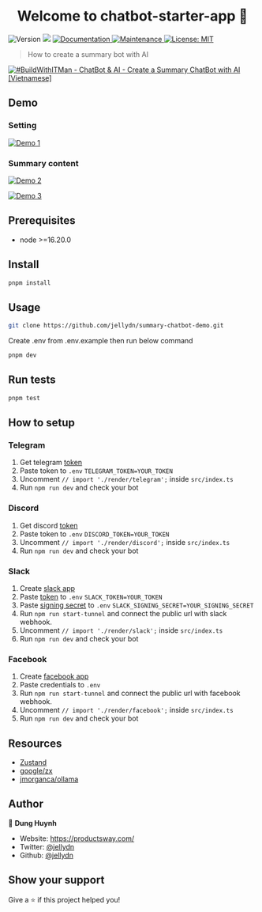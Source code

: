 <h1 align="center">Welcome to chatbot-starter-app 👋</h1>
<p>
  <img alt="Version" src="https://img.shields.io/badge/version-0.1.0-blue.svg?cacheSeconds=2592000" />
  <img src="https://img.shields.io/badge/node-%3E%3D16.20.0-blue.svg" />
  <a href="https://github.com/jellydn/chatbot-starter-app#readme" target="_blank">
    <img alt="Documentation" src="https://img.shields.io/badge/documentation-yes-brightgreen.svg" />
  </a>
  <a href="https://github.com/jellydn/chatbot-starter-app/graphs/commit-activity" target="_blank">
    <img alt="Maintenance" src="https://img.shields.io/badge/Maintained%3F-yes-green.svg" />
  </a>
  <a href="https://github.com/jellydn/chatbot-starter-app/blob/master/LICENSE" target="_blank">
    <img alt="License: MIT" src="https://img.shields.io/github/license/jellydn/chatbot-starter-app" />
  </a>
</p>

> How to create a summary bot with AI

[![#BuildWithITMan - ChatBot & AI - Create a Summary ChatBot with AI [Vietnamese]](https://i.ytimg.com/vi/ww9LctJeq84/hqdefault.jpg)](https://www.youtube.com/watch?v=ww9LctJeq84)

## Demo

### Setting

[![Demo 1](https://i.gyazo.com/394e4d532914043b752a31439af1d7ba.gif)](https://gyazo.com/394e4d532914043b752a31439af1d7ba)

### Summary content

[![Demo 2](https://i.gyazo.com/92491da4157fdcc06f546b2bfa9f1a1d.gif)](https://gyazo.com/92491da4157fdcc06f546b2bfa9f1a1d)

[![Demo 3](https://i.gyazo.com/67ccd06b85a9b0c0dbfb5882f75ea607.jpg)](https://gyazo.com/67ccd06b85a9b0c0dbfb5882f75ea607)

## Prerequisites

-   node >=16.20.0

## Install

```sh
pnpm install
```

## Usage

```sh
git clone https://github.com/jellydn/summary-chatbot-demo.git
```

Create .env from .env.example then run below command

```sh
pnpm dev
```

## Run tests

```sh
pnpm test
```

## How to setup

### Telegram

1.  Get telegram [token](https://core.telegram.org/bots#6-botfather)
2.  Paste token to `.env` `TELEGRAM_TOKEN=YOUR_TOKEN`
3.  Uncomment `// import './render/telegram';` inside `src/index.ts`
4.  Run `npm run dev` and check your bot

### Discord

1. Get discord [token](https://discord.com/developers/applications/PASTE_YOUR_ID/bot)
2. Paste token to `.env` `DISCORD_TOKEN=YOUR_TOKEN`
3. Uncomment `// import './render/discord';` inside `src/index.ts`
4. Run `npm run dev` and check your bot

### Slack

1.  Create [slack app](https://slack.com/intl/en-ru/help/articles/115005265703-Create-a-bot-for-your-workspace)
2.  Paste [token](https://api.slack.com/authentication/token-types#granular_bot) to `.env` `SLACK_TOKEN=YOUR_TOKEN`
3.  Paste [signing secret](https://api.slack.com/authentication/verifying-requests-from-slack#about) to `.env` `SLACK_SIGNING_SECRET=YOUR_SIGNING_SECRET`
4.  Run `npm run start-tunnel` and connect the public url with slack webhook.
5.  Uncomment `// import './render/slack';` inside `src/index.ts`
6.  Run `npm run dev` and check your bot

### Facebook

1. Create [facebook app](https://developers.facebook.com/docs/messenger-platform/getting-started/app-setup)
2. Paste credentials to `.env`
3. Run `npm run start-tunnel` and connect the public url with facebook webhook.
4. Uncomment `// import './render/facebook';` inside `src/index.ts`
5. Run `npm run dev` and check your bot

## Resources

-   [Zustand](https://zustand-demo.pmnd.rs/)
-   [google/zx](https://google.github.io/zx/)
-   [jmorganca/ollama](https://github.com/jmorganca/ollama)

## Author

👤 **Dung Huynh**

-   Website: https://productsway.com/
-   Twitter: [@jellydn](https://twitter.com/jellydn)
-   Github: [@jellydn](https://github.com/jellydn)

## Show your support

Give a ⭐️ if this project helped you!
